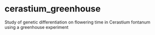 # cerastium_greenhouse
Study of genetic differentiation on flowering time in Cerastium fontanum using a greenhouse experiment
